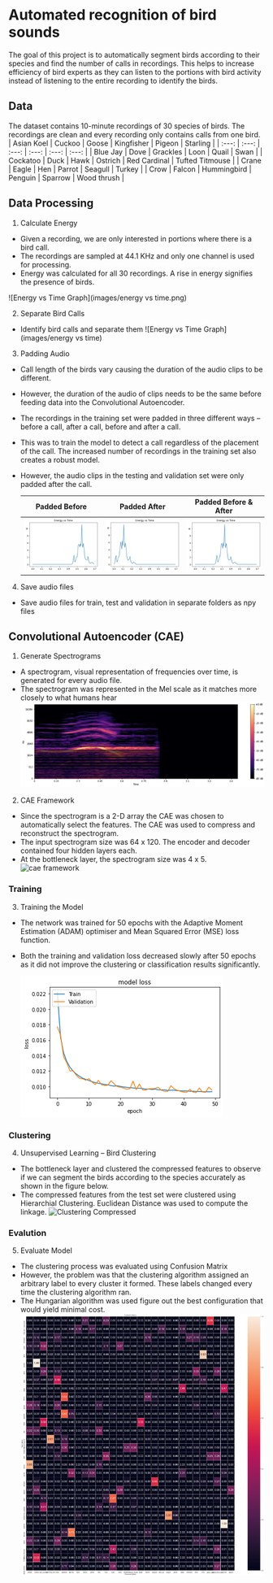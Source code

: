
# Automated recognition of bird sounds 

The goal of this project is to automatically segment birds according to their species and find the number of calls in recordings. This helps to increase efficiency of bird experts as they can listen to the portions with bird activity instead of listening to the entire recording to identify the birds. 


## Data
The dataset contains 10-minute recordings of 30 species of birds. The recordings are clean and every recording only contains calls from one bird.
| Asian Koel | Cuckoo | Goose | Kingfisher | Pigeon | Starling |
| :---: | :---: | :---: | :---: | :---: | :---: |
| Blue Jay | Dove | Grackles | Loon | Quail | Swan |
| Cockatoo | Duck | Hawk | Ostrich | Red Cardinal | Tufted Titmouse |
| Crane | Eagle | Hen | Parrot | Seagull | Turkey |
| Crow | Falcon | Hummingbird | Penguin | Sparrow | Wood thrush |


## Data Processing
1) Calculate Energy 
- Given a recording, we are only interested in portions where there is a bird call. 
- The recordings are sampled at 44.1 KHz and only one channel is used for processing. 
- Energy was calculated for all 30 recordings. A rise in energy signifies the presence of birds.

![Energy vs Time Graph](images/energy vs time.png)

2) Separate Bird Calls 
- Identify bird calls and separate them 
![Energy vs Time Graph](images/energy vs time)

3) Padding Audio 
- Call length of the birds vary causing the duration of the audio clips to be different.
- However, the duration of the audio of clips needs to be the same before feeding data into the Convolutional Autoencoder.
- The recordings in the training set were padded in three different ways – before a call, after a call, before and after a call.
- This was to train the model to detect a call regardless of the placement of the call. The increased number of recordings in the training set also creates a robust model. 
- However, the audio clips in the testing and validation set were only padded after the call. 

    | Padded Before | Padded After | Padded Before & After | 
    | :---: | :---: | :---: | 
    | ![padded before](images/evt_padded_bef.png) | ![padded after](images/evt_padded_aft.png) | ![padded bef & aft](images/evt_padded_both.png) | 

4) Save audio files
- Save audio files for train, test and validation in separate folders as npy files 


## Convolutional Autoencoder (CAE)
1) Generate Spectrograms
- A spectrogram, visual representation of frequencies over time, is generated for every audio file.
- The spectrogram was represented in the Mel scale as it matches more closely to what humans hear 
    ![spectrogram gif](images/spectrograms.gif)

 2) CAE Framework
 - Since the spectrogram is a 2-D array the CAE was chosen to automatically select the features.  The CAE was used to compress and reconstruct the spectrogram. 
 - The input spectrogram size was 64 x 120. The encoder and decoder contained four hidden layers each. 
 - At the bottleneck layer, the spectrogram size was 4 x 5. 
    ![cae framework](images/cae.gif)

### Training 
3) Training the Model 
- The network was trained for 50 epochs with the Adaptive Moment Estimation (ADAM) optimiser and Mean Squared Error (MSE) loss function. 
- Both the training and validation loss decreased slowly after 50 epochs as it did not improve the clustering or classification results significantly.
    
    ![Training Loss](images/model_loss.png)



### Clustering  
4) Unsupervised Learning – Bird Clustering 
- The bottleneck layer and clustered the compressed features to observe if we can segment the birds according to the species accurately as shown in the figure below. 
- The compressed features from the test set were clustered using Hierarchial Clustering. Euclidean Distance was used to compute the linkage. 
    ![Clustering Compressed](images/clustering.png)

### Evalution 
5) Evaluate Model 
- The clustering process was evaluated using Confusion Matrix 
- However, the problem was that the clustering algorithm assigned an arbitrary label to every cluster it formed. These labels changed every time the clustering algorithm ran.
- The Hungarian algorithm was used figure out the best configuration that would yield minimal cost.
    ![confusion Matrix](images/confusion_matrix.png)
